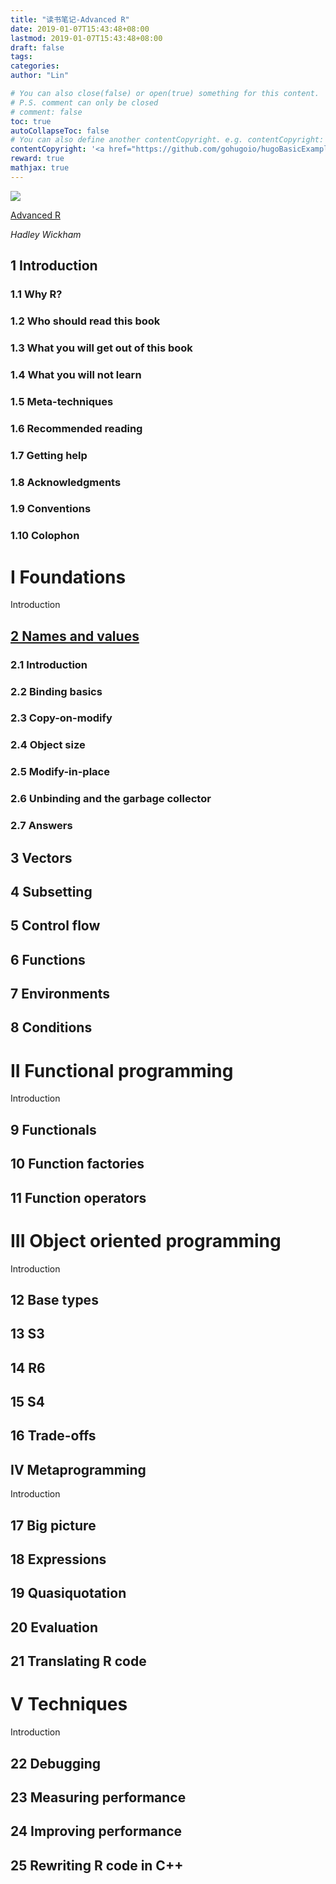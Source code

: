 ```yaml
---
title: "读书笔记-Advanced R"
date: 2019-01-07T15:43:48+08:00
lastmod: 2019-01-07T15:43:48+08:00
draft: false
tags: 
categories: 
author: "Lin"

# You can also close(false) or open(true) something for this content.
# P.S. comment can only be closed
# comment: false
toc: true
autoCollapseToc: false
# You can also define another contentCopyright. e.g. contentCopyright: "This is another copyright."
contentCopyright: '<a href="https://github.com/gohugoio/hugoBasicExample" rel="noopener" target="_blank">See origin</a>'
reward: true
mathjax: true
---
```


![](https://d33wubrfki0l68.cloudfront.net/52a3c72c2f36d13146b17777b3dfef51264499af/9d698/cover.png)

[Advanced R](https://adv-r.hadley.nz/)

*Hadley Wickham*

## 1 Introduction

### 1.1 Why R?
### 1.2 Who should read this book
### 1.3 What you will get out of this book
### 1.4 What you will not learn
### 1.5 Meta-techniques
### 1.6 Recommended reading
### 1.7 Getting help
### 1.8 Acknowledgments
### 1.9 Conventions
### 1.10 Colophon

# I Foundations
Introduction

## [2 Names and values](https://adv-r.hadley.nz/names-values.html)
### 2.1 Introduction
### 2.2 Binding basics
### 2.3 Copy-on-modify
### 2.4 Object size
### 2.5 Modify-in-place
### 2.6 Unbinding and the garbage collector
### 2.7 Answers

## 3 Vectors

## 4 Subsetting

## 5 Control flow
## 6 Functions
## 7 Environments
## 8 Conditions
# II Functional programming
Introduction

## 9 Functionals
## 10 Function factories
## 11 Function operators
# III Object oriented programming
Introduction

## 12 Base types
## 13 S3
## 14 R6
## 15 S4
## 16 Trade-offs
## IV Metaprogramming
Introduction

## 17 Big picture
## 18 Expressions
## 19 Quasiquotation
## 20 Evaluation
## 21 Translating R code
# V Techniques
Introduction

## 22 Debugging
## 23 Measuring performance
## 24 Improving performance
## 25 Rewriting R code in C++

